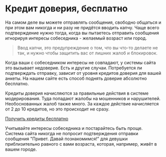 # Кредит доверия, бесплатно

На самом деле вы можете отправлять сообщения, свободно общаться и при этом вам никогда и ни разу не придётся вводить капчу. Чаще всего подтверждение нужно тогда, когда вы пытаетесь отправить сообщения игнорируя интересы собеседника - желаемый возраст или город.

> Ввод капчи, это предупреждение о том, что вы что-то делаете не так, и нужно чтобы защитить вас от лишних жалоб и блокировок.

Когда ваши с собеседником интересы не совпадают, у системы сайта это вызывает недоверие. Есть и другие случаи. Потребуется ли подтверждать отправку, зависит от уровня кредитов доверия для вашей анкеты. На нашем сайте есть способ поднять доверие абсолютно бесплатно.

Кредиты доверия начисляются за правильные действия в системе модерирования. Туда попадают жалобы на мошенников и нарушителей. Необоснованных жалоб также много. За каждое действие начисляется от 2 до 10 кредитов, но это происходит не сразу.

<a class="btn btn-primary" href="#protect">Получить кредиты бесплатно</a>

Учитывайте интересы собеседника и постарайтесь быть проще. Система сайта никогда не попросит подтверждения отправки сообщения "Привет. Давай познакомимся!" для девушки приблизительно равного с вами возраста, которая, например, живёт в вашем городе.

